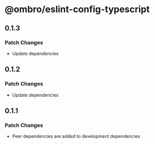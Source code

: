 # @ombro/eslint-config-typescript

## 0.1.3

### Patch Changes

- Update dependencies

## 0.1.2

### Patch Changes

- Update dependencies

## 0.1.1

### Patch Changes

- Peer dependencies are added to development dependencies
